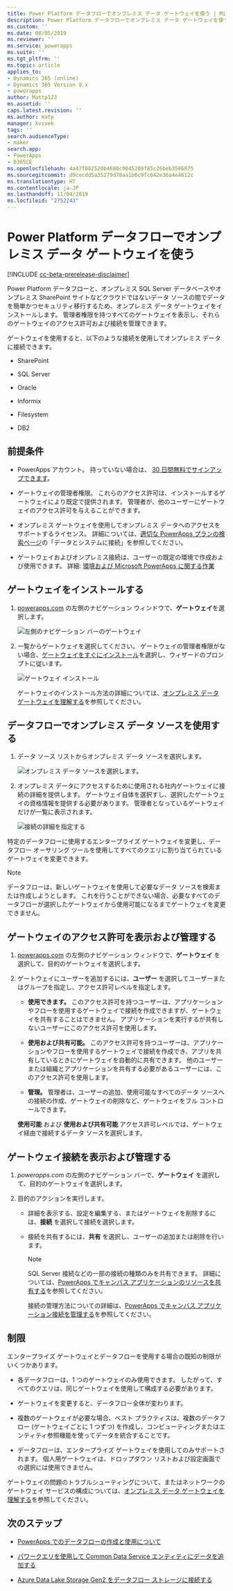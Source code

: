 ```yaml
---
title: Power Platform データフローでオンプレミス データ ゲートウェイを使う | MicrosoftDocs
description: Power Platform データフローでオンプレミス データ ゲートウェイを使う方法について説明します
ms.custom: ''
ms.date: 08/05/2019
ms.reviewer: ''
ms.service: powerapps
ms.suite: ''
ms.tgt_pltfrm: ''
ms.topic: article
applies_to:
- Dynamics 365 (online)
- Dynamics 365 Version 9.x
- powerapps
author: Mattp123
ms.assetid: ''
caps.latest.revision: ''
ms.author: matp
manager: kvivek
tags: ''
search.audienceType:
- maker
search.app:
- PowerApps
- D365CE
ms.openlocfilehash: 4a47f082520b4680c9045209f85c26beb3586875
ms.sourcegitcommit: d9cecdd5a35279d78aa1b6c9fc642e36a4e4612c
ms.translationtype: HT
ms.contentlocale: ja-JP
ms.lasthandoff: 11/04/2019
ms.locfileid: "2752243"
---
```

# <a name="using-an-on-premises-data-gateway-in-power-platform-dataflows"></a>Power Platform データフローでオンプレミス データ ゲートウェイを使う
[!INCLUDE [cc-beta-prerelease-disclaimer](../../includes/cc-beta-prerelease-disclaimer.md)]

Power Platform データフローと、オンプレミス SQL Server データベースやオンプレミス SharePoint サイトなどクラウドではないデータ ソースの間でデータを簡単かつセキュリティ移行するため、オンプレミス データ ゲートウェイをインストールします。
管理者権限を持つすべてのゲートウェイを表示し、それらのゲートウェイのアクセス許可および接続を管理できます。

ゲートウェイを使用すると、以下のような接続を使用してオンプレミス データに接続できます。

-   SharePoint

-   SQL Server

-   Oracle

-   Informix

-   Filesystem

-   DB2

## <a name="prerequisites"></a>前提条件

-   PowerApps アカウント。 持っていない場合は、 [30 日間無料でサインアップできます](https://docs.microsoft.com/powerapps/maker/signup-for-powerapps)。

-   ゲートウェイの管理者権限。 これらのアクセス許可は、インストールするゲートウェイにより既定で提供されます。 管理者が、他のユーザーにゲートウェイのアクセス許可を与えることができます。 

-   オンプレミス ゲートウェイを使用してオンプレミス データへのアクセスをサポートするライセンス。 詳細については、[適切な PowerApps プランの検索ページ](https://powerapps.microsoft.com/pricing/)の「データとシステムに接続」を参照してください。

-   ゲートウェイおよびオンプレミス接続は、ユーザーの既定の環境で作成および使用できます。 詳細: [環境および Microsoft PowerApps に関する作業](../canvas-apps/working-with-environments.md)

## <a name="install-a-gateway"></a>ゲートウェイをインストールする
1.  [powerapps.com](https://make.powerapps.com/?utm_source=padocs&utm_medium=linkinadoc&utm_campaign=referralsfromdoc) の左側のナビゲーション ウィンドウで、**ゲートウェイ**を選択します。

    ![左側のナビゲーション バーのゲートウェイ](media/nav-pane-gateways.png)

2.  一覧からゲートウェイを選択してください。 ゲートウェイの管理者権限がない場合、[ゲートウェイをすぐにインストール](https://go.microsoft.com/fwlink/?LinkID=820931)を選択し、ウィザードのプロンプトに従います。

     ![ゲートウェイ インストール](media/install-gateway-now.png)

     ゲートウェイのインストール方法の詳細については、[オンプレミス データ ゲートウェイを理解する](../canvas-apps/gateway-reference.md)を参照してください。

## <a name="use-an-on-premises-data-source-in-a-dataflow"></a>データフローでオンプレミス データ ソースを使用する
1. データ ソース リストからオンプレミス データ ソースを選択します。

   ![オンプレミス データ ソースを選択します。](media/on-premises-data-sources.png)

2. オンプレミス データにアクセスするために使用される社内ゲートウェイに接続の詳細を提供します。 ゲートウェイ自体を選択すし、選択したゲートウェイの資格情報を提供する必要があります。 管理者となっているゲートウェイだけが一覧に表示されます。

    ![接続の詳細を指定する](media/connection-creds.png)

特定のデータフローに使用するエンタープライズ ゲートウェイを変更し、データフロー オーサリング ツールを使用してすべてのクエリに割り当てられているゲートウェイを変更できます。

> [!NOTE]
> データフローは、新しいゲートウェイを使用して必要なデータ ソースを検索または作成しようとします。 これを行うことができない場合、必要なすべてのデータフローが選択したゲートウェイから使用可能になるまでゲートウェイを変更できません。


## <a name="view-and-manage-gateway-permissions"></a>ゲートウェイのアクセス許可を表示および管理する
1.  [powerapps.com](https://make.powerapps.com/?utm_source=padocs&utm_medium=linkinadoc&utm_campaign=referralsfromdoc) の左側のナビゲーション ウィンドウで、**ゲートウェイ** を選択して、目的のゲートウェイを選択します。

2.  ゲートウェイにユーザーを追加するには、**ユーザー** を選択してユーザーまたはグループを指定し、アクセス許可レベルを指定します。

    -   **使用できます。** このアクセス許可を持つユーザーは、アプリケーションやフローを使用するゲートウェイで接続を作成できますが、ゲートウェイを共有することはできません。 アプリケーションを実行するが共有しないユーザーにこのアクセス許可を使用します。

    -   **使用および共有可能。** このアクセス許可を持つユーザーは、アプリケーションやフローを使用するゲートウェイで接続を作成でき、アプリを共有しているときにゲートウェイを自動的に共有できます。 他のユーザーまたは組織とアプリケーションを共有する必要があるユーザーには、このアクセス許可を使用します。

    -   **管理。** 管理者は、ユーザーの追加、使用可能なすべてのデータ ソースへの接続の作成、ゲートウェイの削除など、ゲートウェイをフル コントロールできます。

      **使用可能** および **使用および共有可能** アクセス許可レベルでは、ゲートウェイ経由で接続するデータ ソースを選択します。

## <a name="view-and-manage-gateway-connections"></a>ゲートウェイ接続を表示および管理する
1.  *powerapps.com* の左側のナビゲーション バーで、**ゲートウェイ** を選択して、目的のゲートウェイを選択します。

2.  目的のアクションを実行します。 
    - 詳細を表示する、設定を編集する、またはゲートウェイを削除するには、**接続** を選択して接続を選択します。
    - 接続を共有するには、**共有** を選択し、ユーザーの追加または削除を行います。

      > [!NOTE]
      > SQL Server 接続などの一部の接続の種類のみを共有できます。 詳細については、[PowerApps でキャンバス アプリケーションのリソースを共有する](../canvas-apps/share-app-resources.md)を参照してください。 <br />
      >
      > 接続の管理方法についての詳細は、[PowerApps でキャンバス アプリケーション接続を管理する](../canvas-apps/add-manage-connections.md)を参照してください。


## <a name="limitations"></a>制限
エンタープライズ ゲートウェイとデータフローを使用する場合の既知の制限がいくつかあります。

-   各データフローは、1 つのゲートウェイのみ使用できます。 したがって、すべてのクエリは、同じゲートウェイを使用して構成する必要があります。

-   ゲートウェイを変更すると、データフロー全体が変わります。

-   複数のゲートウェイが必要な場合、ベスト プラクティスは、複数のデータフロー (ゲートウェイごとに 1 つずつ) を作成し、コンピューティングまたはエンティティ参照機能を使ってデータを統合することです。

-   データフローは、エンタープライズ ゲートウェイを使用してのみサポートされます。 個人用ゲートウェイは、ドロップダウン リストおよび設定画面での選択には使用できません。

ゲートウェイの問題のトラブルシューティングについて、またはネットワークのゲートウェイ サービスの構成については、[オンプレミス データ ゲートウェイを理解する](../canvas-apps/gateway-reference.md)を参照してください。

## <a name="next-steps"></a>次のステップ

- [PowerApps でのデータフローの作成と使用について](create-and-use-dataflows.md)

- [パワークエリを使用して Common Data Service エンティティにデータを追加する](data-platform-cds-newentity-pq.md)

- [Azure Data Lake Storage Gen2 をデータフロー ストレージに接続する](/power-bi/service-dataflows-connect-azure-data-lake-storage-gen2)


